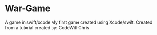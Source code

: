 # War-Game
A game in swift/xcode
My first game created using Xcode/swift.
Created from a tutorial created by: CodeWithChris
